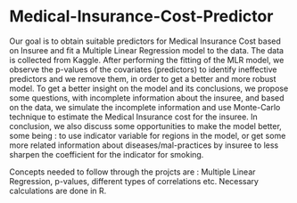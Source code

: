 # Medical-Insurance-Cost-Predictor
Our goal is to obtain suitable predictors for Medical Insurance Cost based on Insuree and fit a Multiple Linear Regression model to the data.
The data is collected from Kaggle.
After performing the fitting of the MLR model, we observe the p-values of the covariates (predictors) to identify ineffective predictors and we remove them, in order to get a better and more robust model.
To get a better insight on the model and its conclusions, we propose some questions, with incomplete information about the insuree, and based on the data, we simulate the incomplete information and use Monte-Carlo technique to estimate the Medical Insurance cost for the insuree.
In conclusion, we also discuss some opportunities to make the model better, some being : to use indicator variable for regions in the model, or get some more related information about diseases/mal-practices by insuree to less sharpen the coefficient for the indicator for smoking.

Concepts needed to follow through the projcts are : Multiple Linear Regression, p-values, different types of correlations etc. Necessary calculations are done in R.
